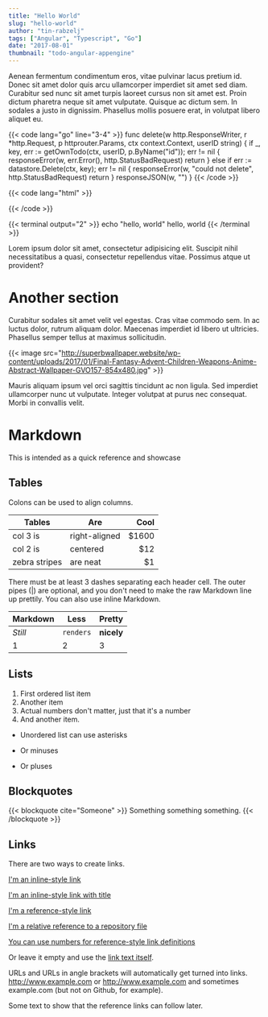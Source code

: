 ```yaml
---
title: "Hello World"
slug: "hello-world"
author: "tin-rabzelj"
tags: ["Angular", "Typescript", "Go"]
date: "2017-08-01"
thumbnail: "todo-angular-appengine"
---
```


Aenean fermentum condimentum eros, vitae pulvinar lacus pretium id. Donec sit amet dolor quis arcu ullamcorper imperdiet sit amet sed diam. Curabitur sed nunc sit amet turpis laoreet cursus non sit amet est. Proin dictum pharetra neque sit amet vulputate. Quisque ac dictum sem. In sodales a justo in dignissim. Phasellus mollis posuere erat, in volutpat libero aliquet eu.

{{< code lang="go" line="3-4" >}}
func delete(w http.ResponseWriter, r *http.Request, p httprouter.Params, ctx context.Context, userID string) {
	if _, key, err := getOwnTodo(ctx, userID, p.ByName("id")); err != nil {
		responseError(w, err.Error(), http.StatusBadRequest)
		return
	} else if err := datastore.Delete(ctx, key); err != nil {
		responseError(w, "could not delete", http.StatusBadRequest)
		return
	}
	responseJSON(w, "")
}
{{< /code >}}

{{< code lang="html" >}}
<head>
  <meta charset="utf-8">
  <meta name="viewport" content="width=device-width, initial-scale=1, shrink-to-fit=no">
  <base href="{{.Site.BaseURL}}">
  <link rel="canonical" href="{{.Permalink}}">
</head>
{{< /code >}}

{{< terminal output="2" >}}
echo "hello, world"
hello, world
{{< /terminal >}}

Lorem ipsum dolor sit amet, consectetur adipisicing elit. Suscipit nihil necessitatibus a quasi, consectetur repellendus vitae. Possimus atque ut provident?

# Another section

Curabitur sodales sit amet velit vel egestas. Cras vitae commodo sem. In ac luctus dolor, rutrum aliquam dolor. Maecenas imperdiet id libero ut ultricies. Phasellus semper tellus at maximus sollicitudin.

{{< image src="http://superbwallpaper.website/wp-content/uploads/2017/01/Final-Fantasy-Advent-Children-Weapons-Anime-Abstract-Wallpaper-GVO157-854x480.jpg" >}}

Mauris aliquam ipsum vel orci sagittis tincidunt ac non ligula. Sed imperdiet ullamcorper nunc ut vulputate. Integer volutpat at purus nec consequat. Morbi in convallis velit.

# Markdown

This is intended as a quick reference and showcase

## Tables

Colons can be used to align columns.

Tables        | Are           | Cool  
--------------|---------------|-------:
col 3 is      | right-aligned | $1600 
col 2 is      | centered      |   $12 
zebra stripes | are neat      |    $1 

There must be at least 3 dashes separating each header cell.
The outer pipes (|) are optional, and you don't need to make the 
raw Markdown line up prettily. You can also use inline Markdown.

Markdown | Less | Pretty
--- | --- | ---
*Still* | `renders` | **nicely**
1 | 2 | 3

## Lists

1. First ordered list item
2. Another item
1. Actual numbers don't matter, just that it's a number
4. And another item.

* Unordered list can use asterisks
- Or minuses
+ Or pluses

## Blockquotes

{{< blockquote cite="Someone" >}}
Something something something.
{{< /blockquote >}}

## Links

There are two ways to create links.

[I'm an inline-style link](https://www.google.com)

[I'm an inline-style link with title](https://www.google.com "Google's Homepage")

[I'm a reference-style link][Arbitrary case-insensitive reference text]

[I'm a relative reference to a repository file](../blob/master/LICENSE)

[You can use numbers for reference-style link definitions][1]

Or leave it empty and use the [link text itself].

URLs and URLs in angle brackets will automatically get turned into links. 
http://www.example.com or <http://www.example.com> and sometimes 
example.com (but not on Github, for example).

Some text to show that the reference links can follow later.

[arbitrary case-insensitive reference text]: https://www.mozilla.org
[1]: http://slashdot.org
[link text itself]: http://www.reddit.com
